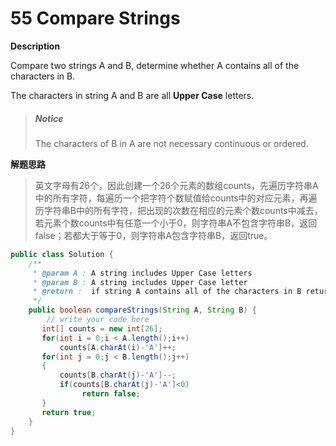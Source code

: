 # 55 Compare Strings 

**Description**

Compare two strings A and B, determine whether A contains all of the characters in B.

The characters in string A and B are all **Upper Case** letters.

> #####  Notice
>
> The characters of B in A are not necessary continuous or ordered.

**解题思路**

> 英文字母有26个，因此创建一个26个元素的数组counts，先遍历字符串A中的所有字符，每遍历一个把字符个数赋值给counts中的对应元素，再遍历字符串B中的所有字符，把出现的次数在相应的元素个数counts中减去，若元素个数counts中有任意一个小于0，则字符串A不包含字符串B，返回false；若都大于等于0，则字符串A包含字符串B，返回true。

```java
public class Solution {
    /**
     * @param A : A string includes Upper Case letters
     * @param B : A string includes Upper Case letter
     * @return :  if string A contains all of the characters in B return true else return false
     */
    public boolean compareStrings(String A, String B) {
        // write your code here
       int[] counts = new int[26];
       for(int i = 0;i < A.length();i++)
           counts[A.charAt(i)-'A']++;
       for(int j = 0;j < B.length();j++)
       {
           counts[B.charAt(j)-'A']--;
           if(counts[B.charAt(j)-'A']<0)
                return false;
       }
       return true;
    }
}
```

